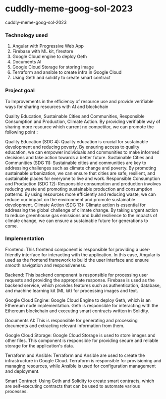 # cuddly-meme-goog-sol-2023
cuddly-meme-goog-sol-2023


### Technology used
1. Angular with Progressive Web App
2. Firebase with ML kit, firestore
3. Google Cloud engine to deploy Geth
4. Documents AI
5. Google Cloud Storage for storing image
6. Terraform and ansible to create infra in Google Cloud
7. Using Geth and solidity to create smart contract




### Project goal
To Improvements in the efficiency of resource use and provide verifiable ways for sharing resources with AI and blockchain

Quality Education, Sustainable Cities and Communities, Responsible Consumption and Production, Climate Action. By providing verifiable way of sharing more resource which current no competitor, we can promote the following point :

Quality Education (SDG 4): Quality education is crucial for sustainable development and reducing poverty. By ensuring access to quality education, we can empower individuals and communities to make informed decisions and take action towards a better future.
Sustainable Cities and Communities (SDG 11): Sustainable cities and communities are key to addressing challenges such as climate change and poverty. By promoting sustainable urbanization, we can ensure that cities are safe, resilient, and sustainable places for everyone to live and work.
Responsible Consumption and Production (SDG 12): Responsible consumption and production involves reducing waste and promoting sustainable production and consumption patterns. By using resources more efficiently and reducing waste, we can reduce our impact on the environment and promote sustainable development.
Climate Action (SDG 13): Climate action is essential for addressing the global challenge of climate change. By taking urgent action to reduce greenhouse gas emissions and build resilience to the impacts of climate change, we can ensure a sustainable future for generations to come.



### Implementation

Frontend: This frontend component is responsible for providing a user-friendly interface for interacting with the application. In this case, Angular is used as the frontend framework to build the user interface and ensure smooth navigation and responsiveness.

Backend: This backend component is responsible for processing user requests and providing the appropriate response. Firebase is used as the backend service, which provides features such as authentication, database, and machine learning kit (ML kit) for processing images and text.

Google Cloud Engine: Google Cloud Engine to deploy Geth, which is an Ethereum node implementation. Geth is responsible for interacting with the Ethereum blockchain and executing smart contracts written in Solidity.

Documents AI: This is responsible for generating and processing documents and extracting relevant information from them. 

Google Cloud Storage: Google Cloud Storage is used to store images and other files. This component is responsible for providing secure and reliable storage for the application's data.

Terraform and Ansible: Terraform and Ansible are used to create the infrastructure in Google Cloud. Terraform is responsible for provisioning and managing resources, while Ansible is used for configuration management and deployment.

Smart Contract: Using Geth and Solidity to create smart contracts, which are self-executing contracts that can be used to automate various processes. 